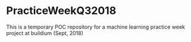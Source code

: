 # PracticeWeekQ32018
This is a temporary POC repository for a machine learning practice week project at buildium (Sept, 2018)
